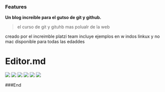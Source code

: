 ### Features
**Un blog increible para el gutso de git y github.**
>el curso de git y gituhb mas polualr de la web

creado por el increimble platzi team
incluye ejemplos en w indos linkux y no mac
disponible para todas las edaddes
# Editor.md


![](https://img.shields.io/github/stars/pandao/editor.md.svg) ![](https://img.shields.io/github/forks/pandao/editor.md.svg) ![](https://img.shields.io/github/tag/pandao/editor.md.svg) ![](https://img.shields.io/github/release/pandao/editor.md.svg) ![](https://img.shields.io/github/issues/pandao/editor.md.svg) ![](https://img.shields.io/bower/v/editor.md.svg)

###End
